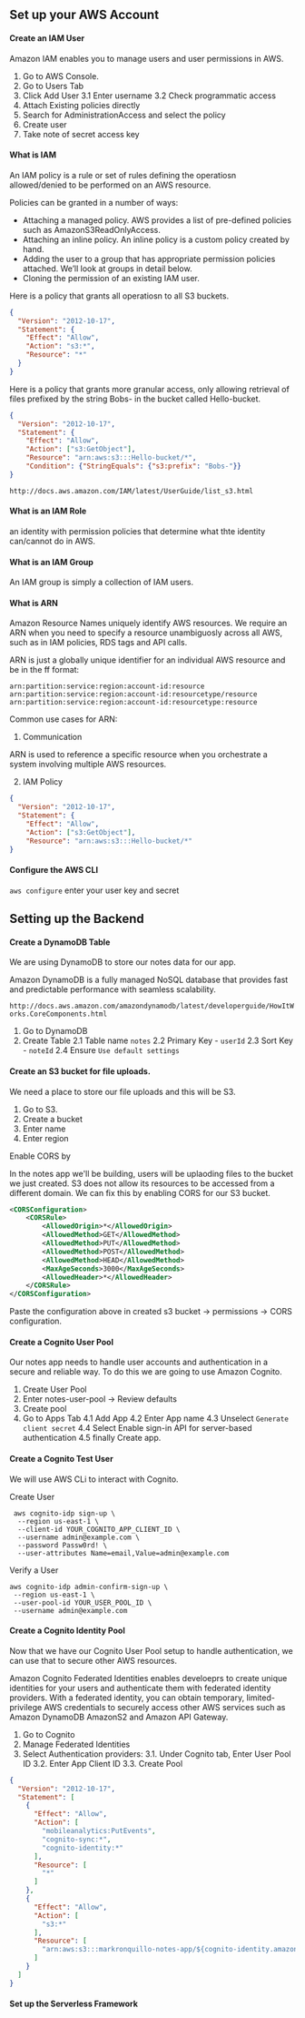## Set up your AWS Account

#### Create an IAM User

Amazon IAM enables you to manage users and user permissions in AWS.

1. Go to AWS Console.
2. Go to Users Tab
3. Click Add User
	3.1 Enter username
	3.2 Check programmatic access
4. Attach Existing policies directly
5. Search for AdministrationAccess and select the policy
6. Create user
7. Take note of secret access key

#### What is IAM

An IAM policy is a rule or set of rules defining the operatiosn allowed/denied to be performed on an AWS resource.

Policies can be granted in a number of ways:

- Attaching a managed policy. AWS provides a list of pre-defined policies such as AmazonS3ReadOnlyAccess.
- Attaching an inline policy. An inline policy is a custom policy created by hand.
- Adding the user to a group that has appropriate permission policies attached. We’ll look at groups in detail below.
- Cloning the permission of an existing IAM user.

Here is a policy that grants all operatiosn to all S3 buckets.
```json
{
  "Version": "2012-10-17",
  "Statement": {
    "Effect": "Allow",
    "Action": "s3:*",
    "Resource": "*"
  }
}
```

Here is a policy that grants more granular access, only allowing retrieval of files prefixed by the string Bobs- in the bucket called Hello-bucket.
```json
{
  "Version": "2012-10-17",
  "Statement": {
    "Effect": "Allow",
    "Action": ["s3:GetObject"],
    "Resource": "arn:aws:s3:::Hello-bucket/*",
    "Condition": {"StringEquals": {"s3:prefix": "Bobs-"}}
}
```

`http://docs.aws.amazon.com/IAM/latest/UserGuide/list_s3.html`


#### What is an IAM Role

an identity with permission policies that determine what thte identity can/cannot do in AWS.


#### What is an IAM Group

An IAM group is simply a collection of IAM users.


#### What is ARN

Amazon Resource Names uniquely identify AWS resources. We require an ARN when you need to specify a resource unambiguosly across all AWS, such as in IAM policies, RDS tags and API calls.

ARN is just a globally unique identifier for an individual AWS resource and be in the ff format:

```
arn:partition:service:region:account-id:resource
arn:partition:service:region:account-id:resourcetype/resource
arn:partition:service:region:account-id:resourcetype:resource
```

Common use cases for ARN:

1. Communication

ARN is used to reference a specific resource when you orchestrate a system involving multiple AWS resources. 

2. IAM Policy

```json
{
  "Version": "2012-10-17",
  "Statement": {
    "Effect": "Allow",
    "Action": ["s3:GetObject"],
    "Resource": "arn:aws:s3:::Hello-bucket/*"
}
```


#### Configure the AWS CLI

`aws configure` enter your user key and secret


## Setting up the Backend


#### Create a DynamoDB Table

We are using DynamoDB to store our notes data for our app.

Amazon DynamoDB is a fully managed NoSQL database that provides fast and predictable performance with seamless scalability.

`http://docs.aws.amazon.com/amazondynamodb/latest/developerguide/HowItWorks.CoreComponents.html`

1. Go to DynamoDB
2. Create Table
	2.1 Table name `notes`
	2.2 Primary Key - `userId`
	2.3 Sort Key - `noteId`
	2.4 Ensure `Use default settings`


#### Create an S3 bucket for file uploads.

We need a place to store our file uploads and this will be S3.

1. Go to S3.
2. Create a bucket
3. Enter name 
4. Enter region

Enable CORS by

In the notes app we'll be building, users will be uplaoding files to the bucket we just created. S3 does not allow its resources to be accessed from a different domain. We can fix this by enabling CORS for our S3 bucket.

```xml
<CORSConfiguration>
	<CORSRule>
		<AllowedOrigin>*</AllowedOrigin>
		<AllowedMethod>GET</AllowedMethod>
		<AllowedMethod>PUT</AllowedMethod>
		<AllowedMethod>POST</AllowedMethod>
		<AllowedMethod>HEAD</AllowedMethod>
		<MaxAgeSeconds>3000</MaxAgeSeconds>
		<AllowedHeader>*</AllowedHeader>
	</CORSRule>
</CORSConfiguration>
```

Paste the configuration above in created s3 bucket -> permissions -> CORS configuration.

#### Create a Cognito User Pool

Our notes app needs to handle user accounts and authentication in a secure and reliable way. To do this we are going to use Amazon Cognito.

1. Create User Pool
2. Enter notes-user-pool -> Review defaults
3. Create pool
4. Go to Apps Tab
	4.1 Add App
	4.2 Enter App name
	4.3 Unselect `Generate client secret`
	4.4 Select Enable sign-in API for server-based authentication
	4.5 finally Create app.

#### Create a Cognito Test User

We will use AWS CLi to interact with Cognito.


Create User
```
 aws cognito-idp sign-up \
  --region us-east-1 \
  --client-id YOUR_COGNITO_APP_CLIENT_ID \
  --username admin@example.com \
  --password Passw0rd! \
  --user-attributes Name=email,Value=admin@example.com
```

Verify a User
```
aws cognito-idp admin-confirm-sign-up \
 --region us-east-1 \
 --user-pool-id YOUR_USER_POOL_ID \
 --username admin@example.com
```

#### Create a Cognito Identity Pool

Now that we have our Cognito User Pool setup to handle authentication, we can use that to secure other AWS resources. 

Amazon Cognito Federated Identities enables develoeprs to create unique identities for your users and authenticate them with federated identity providers. With a federated identity, you can obtain temporary, limited-privilege AWS credentials to securely access other AWS services such as Amazon DynamoDB AmazonS2 and Amazon API Gateway.

1. Go to Cognito
2. Manage Federated Identities
3. Select Authentication providers:
	3.1. Under Cognito tab, Enter User Pool ID
	3.2. Enter App Client ID
	3.3. Create Pool


```json
{
  "Version": "2012-10-17",
  "Statement": [
    {
      "Effect": "Allow",
      "Action": [
        "mobileanalytics:PutEvents",
        "cognito-sync:*",
        "cognito-identity:*"
      ],
      "Resource": [
        "*"
      ]
    },
    {
      "Effect": "Allow",
      "Action": [
        "s3:*"
      ],
      "Resource": [
        "arn:aws:s3:::markronquillo-notes-app/${cognito-identity.amazonaws.com:sub}*"
      ]
    }
  ]
}
```

#### Set up the Serverless Framework



